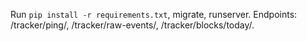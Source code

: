 Run `pip install -r requirements.txt`, migrate, runserver. Endpoints: /tracker/ping/, /tracker/raw-events/, /tracker/blocks/today/.